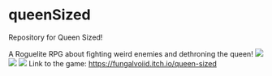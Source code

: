 # queenSized
Repository for Queen Sized! <br>

A Roguelite RPG about fighting weird enemies and dethroning the queen!
<img src="https://img.itch.zone/aW1hZ2UvMTI0ODk5NS85MDA2NzY3LmdpZg==/original/iqRZAX.gif" style="size= 50%">
<img src="https://img.itch.zone/aW1hZ2UvMTI0ODk5NS85MDA2NzQ4LmdpZg==/original/UuwvTV.gif">
<img src="https://img.itch.zone/aW1hZ2UvMTI0ODk5NS85MDA2NzQ3LmdpZg==/original/urQ3yK.gif">
Link to the game: https://fungalvoiid.itch.io/queen-sized
